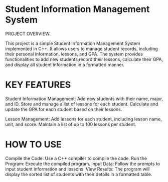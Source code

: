  <h1>Student Information Management System</h1>
    <p>PROJECT OVERVIEW:<p>
    <p>This project is a simple Student Information Management System implemented in C++.
        It allows users to manage student records, including their personal information, lessons, and GPA.
        The system provides functionalities to add new students,record their lessons, calculate their GPA, and display all student information in a formatted manner.</p>
        <h1>KEY FEATURES</h1>
        <p>Student Information Management:
            Add new students with their name, major, and ID.
            Store and manage a list of lessons for each student.
            Calculate and update the GPA for each student based on their lessons.</p>
            <p>Lesson Management:
                Add lessons for each student, including lesson name, unit, and score.
                Maintain a list of up to 100 lessons per student.</p>
                <h1>HOW TO USE</h1>
                <p>Compile the Code: Use a C++ compiler to compile the code.
                    Run the Program: Execute the compiled program.
                    Input Data: Follow the prompts to input student information and lessons.
                    View Results: The program will display the sorted list of students with their details in a formatted table.</p>
